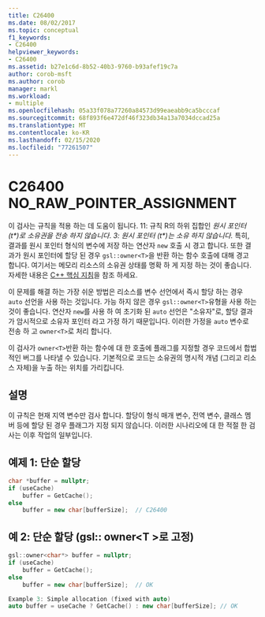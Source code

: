 ```yaml
---
title: C26400
ms.date: 08/02/2017
ms.topic: conceptual
f1_keywords:
- C26400
helpviewer_keywords:
- C26400
ms.assetid: b27e1c6d-8b52-40b3-9760-b93afef19c7a
author: corob-msft
ms.author: corob
manager: markl
ms.workload:
- multiple
ms.openlocfilehash: 05a33f078a77260a84573d99eaeabb9ca5bcccaf
ms.sourcegitcommit: 68f893f6e472df46f323db34a13a7034dccad25a
ms.translationtype: MT
ms.contentlocale: ko-KR
ms.lasthandoff: 02/15/2020
ms.locfileid: "77261507"
---
```

# <a name="c26400-no_raw_pointer_assignment"></a>C26400 NO_RAW_POINTER_ASSIGNMENT

이 검사는 규칙을 적용 하는 데 도움이 됩니다. 11: 규칙 R의 하위 집합인 *원시 포인터 (t\*)로 소유권을 전송 하지 않습니다*. *3: 원시 포인터 (t\*)는 소유 하지 않습니다.* 특히, 결과를 원시 포인터 형식의 변수에 저장 하는 연산자 `new` 호출 시 경고 합니다. 또한 결과가 원시 포인터에 할당 된 경우 `gsl::owner<T>`을 반환 하는 함수 호출에 대해 경고 합니다. 여기서는 메모리 리소스의 소유권 상태를 명확 하 게 지정 하는 것이 좋습니다. 자세한 내용은 [ C++ 핵심 지침](https://github.com/isocpp/CppCoreGuidelines/blob/master/CppCoreGuidelines.md#r-resource-management)을 참조 하세요.

이 문제를 해결 하는 가장 쉬운 방법은 리소스를 변수 선언에서 즉시 할당 하는 경우 `auto` 선언을 사용 하는 것입니다. 가능 하지 않은 경우 `gsl::owner<T>`유형을 사용 하는 것이 좋습니다. 연산자 `new`를 사용 하 여 초기화 된 `auto` 선언은 "소유자"로, 할당 결과가 암시적으로 소유자 포인터 라고 가정 하기 때문입니다. 이러한 가정을 `auto` 변수로 전송 하 고 `owner<T>`로 처리 합니다.

이 검사가 `owner<T>`반환 하는 함수에 대 한 호출에 플래그를 지정할 경우 코드에서 합법적인 버그를 나타낼 수 있습니다. 기본적으로 코드는 소유권의 명시적 개념 (그리고 리소스 자체)을 누출 하는 위치를 가리킵니다.

## <a name="remarks"></a>설명

이 규칙은 현재 지역 변수만 검사 합니다. 할당이 형식 매개 변수, 전역 변수, 클래스 멤버 등에 할당 된 경우 플래그가 지정 되지 않습니다. 이러한 시나리오에 대 한 적절 한 검사는 이후 작업의 일부입니다.

## <a name="example-1-simple-allocation"></a>예제 1: 단순 할당

```cpp
char *buffer = nullptr;
if (useCache)
    buffer = GetCache();
else
    buffer = new char[bufferSize];  // C26400
```

## <a name="example-2-simple-allocation-fixed-with-gslownert"></a>예 2: 단순 할당 (gsl:: owner\<T >로 고정)

```cpp
gsl::owner<char*> buffer = nullptr;
if (useCache)
    buffer = GetCache();
else
    buffer = new char[bufferSize];  // OK

Example 3: Simple allocation (fixed with auto)
auto buffer = useCache ? GetCache() : new char[bufferSize]; // OK
```

